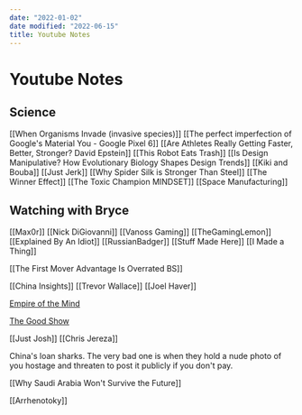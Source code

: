 ```yaml
---
date: "2022-01-02"
date modified: "2022-06-15"
title: Youtube Notes
---
```


# Youtube Notes

## Science
[[When Organisms Invade (invasive species)]]
[[The perfect imperfection of Google's Material You - Google Pixel 6]]
[[Are Athletes Really Getting Faster, Better, Stronger? David Epstein]]
[[This Robot Eats Trash]]
[[Is Design Manipulative? How Evolutionary Biology Shapes Design Trends]]
[[Kiki and Bouba]]
[[Just Jerk]]
[[Why Spider Silk is Stronger Than Steel]]
[[The Winner Effect]]
[[The Toxic Champion MINDSET]]
[[Space Manufacturing]]

## Watching with Bryce
[[Max0r]]
[[Nick DiGiovanni]]
[[Vanoss Gaming]]
[[TheGamingLemon]]
[[Explained By An Idiot]]
[[RussianBadger]]
[[Stuff Made Here]]
[[I Made a Thing]]

[[The First Mover Advantage Is Overrated BS]]

[[China Insights]]
[[Trevor Wallace]]
[[Joel Haver]]

[Empire of the Mind](https://www.youtube.com/channel/UCgTaestLXb5PP-425MSduJg)

[The Good Show](https://www.youtube.com/channel/UCuDXSuFz1Xv37CSkYYY-mWA)

[[Just Josh]]
[[Chris Jereza]]

China's loan sharks. The very bad one is when they hold a nude photo of you hostage and threaten to post it publicly if you don't pay.

[[Why Saudi Arabia Won't Survive the Future]]

[[Arrhenotoky]]

